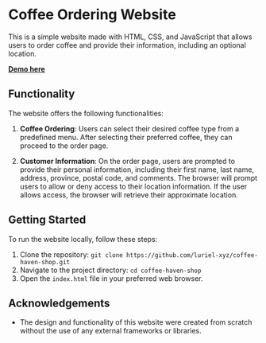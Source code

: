 # Coffee Ordering Website

This is a simple website made with HTML, CSS, and JavaScript that allows users to order coffee and provide their information, including an optional location.

**[Demo here](https://luriel-xyz.github.io/coffee-haven-shop/)**

## Functionality

The website offers the following functionalities:

1. **Coffee Ordering**: Users can select their desired coffee type from a predefined menu. After selecting their preferred coffee, they can proceed to the order page.

2. **Customer Information**: On the order page, users are prompted to provide their personal information, including their first name, last name, address, province, postal code, and comments. The browser will prompt users to allow or deny access to their location information. If the user allows access, the browser will retrieve their approximate location.

## Getting Started

To run the website locally, follow these steps:

1. Clone the repository: `git clone https://github.com/luriel-xyz/coffee-haven-shop.git`
2. Navigate to the project directory: `cd coffee-haven-shop`
3. Open the `index.html` file in your preferred web browser.

## Acknowledgements

- The design and functionality of this website were created from scratch without the use of any external frameworks or libraries.
